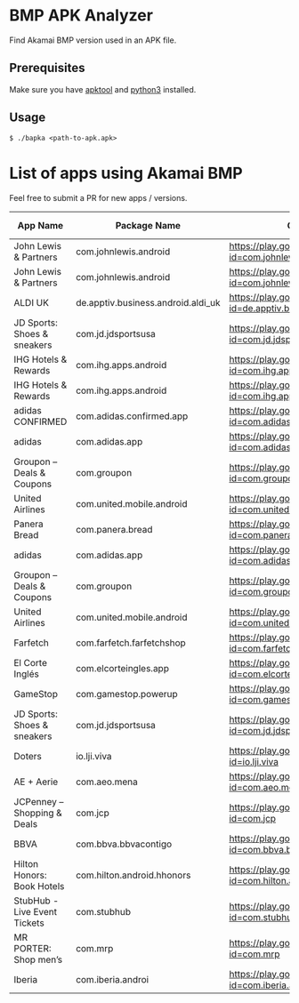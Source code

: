 # BMP APK Analyzer

Find Akamai BMP version used in an APK file.

## Prerequisites

Make sure you have [apktool](https://apktool.org/) and [python3](https://www.python.org/) installed.

## Usage

```shell
$ ./bapka <path-to-apk.apk>
```

# List of apps using Akamai BMP

Feel free to submit a PR for new apps / versions.

| App Name                    | Package Name                       | Google Play Url                                                                  |   Version    | BMP Version | Last checked |
| --------------------------- | ---------------------------------- | -------------------------------------------------------------------------------- | :----------: | :---------: | :----------: |
| John Lewis & Partners       | com.johnlewis.android              | https://play.google.com/store/apps/details?id=com.johnlewis.android              |    9.33.0    |    3.2.3    |  2023-05-20  |
| John Lewis & Partners       | com.johnlewis.android              | https://play.google.com/store/apps/details?id=com.johnlewis.android              |    9.60.1    |    3.2.3    |  2024-07-17  |
| ALDI UK                     | de.apptiv.business.android.aldi_uk | https://play.google.com/store/apps/details?id=de.apptiv.business.android.aldi_uk |  8.0.0.125   |    3.3.0    |  2023-05-17  |
| JD Sports: Shoes & sneakers | com.jd.jdsportsusa                 | https://play.google.com/store/apps/details?id=com.jd.jdsportsusa                 |    2.7.3     |    3.3.3    |  2023-05-20  |
| IHG Hotels & Rewards        | com.ihg.apps.android               | https://play.google.com/store/apps/details?id=com.ihg.apps.android               |    5.35.1    |    3.3.5    |  2023-11-22  |
| IHG Hotels & Rewards        | com.ihg.apps.android               | https://play.google.com/store/apps/details?id=com.ihg.apps.android               |    5.51.0    |    3.3.9    |  2024-07-14  |
| adidas CONFIRMED            | com.adidas.confirmed.app           | https://play.google.com/store/apps/details?id=com.adidas.confirmed.app           |    4.24.0    |    3.2.3    |  2023-08-12  |
| adidas                      | com.adidas.app                     | https://play.google.com/store/apps/details?id=com.adidas.app                     |    5.26.0    |    3.2.3    |  2023-07-13  |
| Groupon – Deals & Coupons   | com.groupon                        | https://play.google.com/store/apps/details?id=com.groupon                        | 23.18.457686 |    3.1.0    |  2023-11-27  |
| United Airlines             | com.united.mobile.android          | https://play.google.com/store/apps/details?id=com.united.mobile.android          |   4.1.100    |    2.2.3    |  2024-01-15  |
| Panera Bread                | com.panera.bread                   | https://play.google.com/store/apps/details?id=com.panera.bread                   |    4.87.3    |    3.2.4    |  2024-07-14  |
| adidas                      | com.adidas.app                     | https://play.google.com/store/apps/details?id=com.adidas.app                     |    5.37.1    |    3.3.9    |  2024-07-14  |
| Groupon – Deals & Coupons   | com.groupon                        | https://play.google.com/store/apps/details?id=com.groupon                        |  24.8.465427 |    3.3.9    |  2024-07-14  |
| United Airlines             | com.united.mobile.android          | https://play.google.com/store/apps/details?id=com.united.mobile.android          |    4.2.9     |    3.3.9    |  2024-07-14  |
| Farfetch                    | com.farfetch.farfetchshop          | https://play.google.com/store/apps/details?id=com.farfetch.farfetchshop          |    5.53.0    |    3.1.0    |  2024-07-14  |
| El Corte Inglés             | com.elcorteingles.app              | https://play.google.com/store/apps/details?id=com.elcorteingles.app              |    3.12.0    |    3.3.0    |  2024-07-14  |
| GameStop                    | com.gamestop.powerup               | https://play.google.com/store/apps/details?id=com.gamestop.powerup               |    500.14.0  |    3.3.1    |  2024-07-14  |
| JD Sports: Shoes & sneakers | com.jd.jdsportsusa                 | https://play.google.com/store/apps/details?id=com.jd.jdsportsusa                 |    2.7.3     |    3.3.3    |  2023-05-20  |
| Doters                      | io.lji.viva                        | https://play.google.com/store/apps/details?id=io.lji.viva                        |    1.1.6     |    3.3.4    |  2024-07-14  |
| AE + Aerie                  | com.aeo.mena                       | https://play.google.com/store/apps/details?id=com.aeo.mena                       |    2.2.0     |    3.3.4    |  2024-07-14  |
| JCPenney – Shopping & Deals | com.jcp                            | https://play.google.com/store/apps/details?id=com.jcp                            |    11.25.1   |    3.3.5    |  2024-07-14  |
| BBVA                        | com.bbva.bbvacontigo               | https://play.google.com/store/apps/details?id=com.bbva.bbvacontigo               |    13.6.19   |    3.3.9    |  2024-07-14  |
| Hilton Honors: Book Hotels  | com.hilton.android.hhonors         | https://play.google.com/store/apps/details?id=com.hilton.android.hhonors         |    2024.7.2  |    3.3.9    |  2024-07-14  |
| StubHub - Live Event Tickets| com.stubhub                        | https://play.google.com/store/apps/details?id=com.stubhub                        |    101.16.12 |    3.4.0    |  2024-07-14  |
| MR PORTER: Shop men’s       | com.mrp                            | https://play.google.com/store/apps/details?id=com.mrp                            |    2024.04.4 |    3.4.0    |  2024-09-16  |
| Iberia                      | com.iberia.androi                  | https://play.google.com/store/apps/details?id=com.iberia.android                 |    14.43.0   |    3.4.0    |  2024-09-16  |